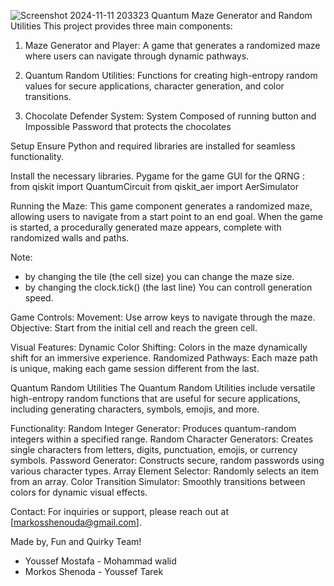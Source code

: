 ![Screenshot 2024-11-11 203323](https://github.com/user-attachments/assets/ea99f508-cc5a-48a4-8c04-3da56cc13490)
Quantum Maze Generator and Random Utilities
This project provides three main components:

1. Maze Generator and Player: 
A game that generates a randomized maze where users can navigate through dynamic pathways.

2. Quantum Random Utilities: 
Functions for creating high-entropy random values for secure applications, 
character generation, and color transitions.

3. Chocolate Defender System: 
System Composed of running button and Impossible Password that protects the chocolates 

Setup
Ensure Python and required libraries are installed for seamless functionality.

Install the necessary libraries.
Pygame for the game GUI 
for the QRNG :
    from qiskit import QuantumCircuit
    from qiskit_aer import AerSimulator


Running the Maze:
This game component generates a randomized maze, 
allowing users to navigate from a start point to an end goal. 
When the game is started, a procedurally generated maze appears, 
complete with randomized walls and paths.

Note: 
- by changing the tile (the cell size) you can change the maze size.
- by changing the clock.tick() (the last line) You can controll generation speed.


Game Controls:
Movement: Use arrow keys to navigate through the maze.
Objective: Start from the initial cell and reach the green cell.


Visual Features:
Dynamic Color Shifting: Colors in the maze dynamically shift for an immersive experience.
Randomized Pathways: Each maze path is unique, making each game session different from the last.


Quantum Random Utilities
The Quantum Random Utilities include versatile high-entropy random functions 
that are useful for secure applications, 
including generating characters, symbols, emojis, and more.


Functionality:
Random Integer Generator: Produces quantum-random integers within a specified range.
Random Character Generators: Creates single characters from letters, digits, punctuation, emojis, or currency symbols.
Password Generator: Constructs secure, random passwords using various character types.
Array Element Selector: Randomly selects an item from an array.
Color Transition Simulator: Smoothly transitions between colors for dynamic visual effects.


Contact:
For inquiries or support, please reach out at [markosshenouda@gmail.com].

Made by, Fun and Quirky Team!
- Youssef Mostafa      - Mohammad walid 
- Morkos Shenoda       - Youssef Tarek

